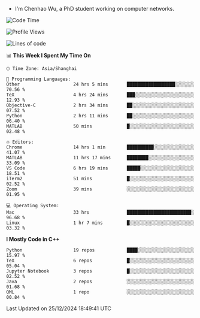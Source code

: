 - I'm Chenhao Wu, a PhD student working on computer networks.

<!--START_SECTION:waka-->
![Code Time](http://img.shields.io/badge/Code%20Time-256%20hrs%2044%20mins-blue)

![Profile Views](http://img.shields.io/badge/Profile%20Views-1-blue)

![Lines of code](https://img.shields.io/badge/From%20Hello%20World%20I%27ve%20Written-12.4%20million%20lines%20of%20code-blue)

📊 **This Week I Spent My Time On** 

```text
🕑︎ Time Zone: Asia/Shanghai

💬 Programming Languages: 
Other                    24 hrs 5 mins       ██████████████████░░░░░░░   70.56 % 
TeX                      4 hrs 24 mins       ███░░░░░░░░░░░░░░░░░░░░░░   12.93 % 
Objective-C              2 hrs 34 mins       ██░░░░░░░░░░░░░░░░░░░░░░░   07.52 % 
Python                   2 hrs 11 mins       ██░░░░░░░░░░░░░░░░░░░░░░░   06.40 % 
MATLAB                   50 mins             █░░░░░░░░░░░░░░░░░░░░░░░░   02.48 % 

🔥 Editors: 
Chrome                   14 hrs 1 min        ██████████░░░░░░░░░░░░░░░   41.07 % 
MATLAB                   11 hrs 17 mins      ████████░░░░░░░░░░░░░░░░░   33.09 % 
VS Code                  6 hrs 19 mins       █████░░░░░░░░░░░░░░░░░░░░   18.51 % 
iTerm2                   51 mins             █░░░░░░░░░░░░░░░░░░░░░░░░   02.52 % 
Zoom                     39 mins             ░░░░░░░░░░░░░░░░░░░░░░░░░   01.95 % 

💻 Operating System: 
Mac                      33 hrs              ████████████████████████░   96.68 % 
Linux                    1 hr 7 mins         █░░░░░░░░░░░░░░░░░░░░░░░░   03.32 % 
```

**I Mostly Code in C++** 

```text
Python                   19 repos            ████░░░░░░░░░░░░░░░░░░░░░   15.97 % 
TeX                      6 repos             █░░░░░░░░░░░░░░░░░░░░░░░░   05.04 % 
Jupyter Notebook         3 repos             █░░░░░░░░░░░░░░░░░░░░░░░░   02.52 % 
Java                     2 repos             ░░░░░░░░░░░░░░░░░░░░░░░░░   01.68 % 
QML                      1 repo              ░░░░░░░░░░░░░░░░░░░░░░░░░   00.84 % 
```




 Last Updated on 25/12/2024 18:49:41 UTC
<!--END_SECTION:waka-->
